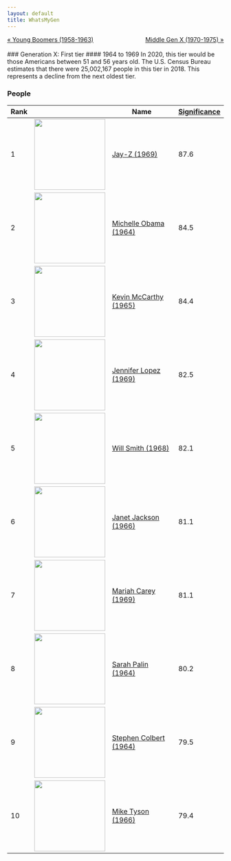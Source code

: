 ```yaml
---
layout: default
title: WhatsMyGen
---
```

<div style="overflow: hidden"><a href="/WhatsMyGen/generations/boomer-young.html" class="previous" style="float: left !important">&laquo; Young Boomers (1958-1963)</a><a href="/WhatsMyGen/generations/genx-middle.html" class="next" style="float: right !important">Middle Gen X (1970-1975) &raquo;</a></div>
<br>
### Generation X: First tier
#### 1964 to 1969
In 2020, this tier would be those Americans between 51 and 56 years old. The U.S. Census Bureau estimates that there were 25,002,167 people in this tier in 2018. This represents a decline from the next oldest tier.

### People

Rank |     | Name                               | <a href="/WhatsMyGen/FAQ.html#Significance">Significance</a> 
---- | --- | ---------------------------------- | -------- 
1    | <img src="https://upload.wikimedia.org/wikipedia/commons/9/9c/Jay-Z_%40_Shawn_%27Jay-Z%27_Carter_Foundation_Carnival_%28crop_2%29.jpg" width="165" /> | [Jay-Z (1969)](https://en.wikipedia.org/wiki/Jay-Z) | 87.6
2    | <img src="https://upload.wikimedia.org/wikipedia/commons/4/4b/Michelle_Obama_2013_official_portrait.jpg" width="165" /> | [Michelle Obama (1964)](https://en.wikipedia.org/wiki/Michelle_Obama) | 84.5
3    | <img src="https://upload.wikimedia.org/wikipedia/commons/3/3a/Kevin_McCarthy%2C_official_photo%2C_116th_Congress.jpg" width="165" /> | [Kevin McCarthy (1965)](https://en.wikipedia.org/wiki/Kevin_McCarthy_(California_politician)) | 84.4
4    | <img src="https://upload.wikimedia.org/wikipedia/commons/0/07/Jennifer_Lopez_at_GLAAD_Media_Awards_%28cropped%29.jpg" width="165" /> | [Jennifer Lopez (1969)](https://en.wikipedia.org/wiki/Jennifer_Lopez) | 82.5
5    | <img src="https://upload.wikimedia.org/wikipedia/commons/6/67/Will_Smith_by_Gage_Skidmore_2.jpg" width="165" /> | [Will Smith (1968)](https://en.wikipedia.org/wiki/Will_Smith) | 82.1
6    | <img src="https://upload.wikimedia.org/wikipedia/commons/9/9c/JanetJacksonUnbreakableTourSanFran2015_%28cropped%29.jpg" width="165" /> | [Janet Jackson (1966)](https://en.wikipedia.org/wiki/Janet_Jackson) | 81.1
7    | <img src="https://upload.wikimedia.org/wikipedia/commons/f/f2/Mariah_Carey_WBLS_2018_Interview_4.jpg" width="165" /> | [Mariah Carey (1969)](https://en.wikipedia.org/wiki/Mariah_Carey) | 81.1
8    | <img src="https://upload.wikimedia.org/wikipedia/commons/e/ec/Sarah_Palin_by_Gage_Skidmore_2.jpg" width="165" /> | [Sarah Palin (1964)](https://en.wikipedia.org/wiki/Sarah_Palin) | 80.2
9    | <img src="https://upload.wikimedia.org/wikipedia/commons/7/7f/Stephen_Colbert_December_2017.jpg" width="165" /> | [Stephen Colbert (1964)](https://en.wikipedia.org/wiki/Stephen_Colbert) | 79.5
10   | <img src="https://upload.wikimedia.org/wikipedia/commons/e/e1/Mike_Tyson_2019_by_Glenn_Francis.jpg" width="165" /> | [Mike Tyson (1966)](https://en.wikipedia.org/wiki/Mike_Tyson) | 79.4
